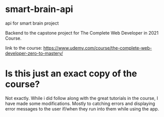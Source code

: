 # smart-brain-api
api for smart brain project

Backend to the capstone project for The Complete Web Developer in 2021 Course.

link to the course: https://www.udemy.com/course/the-complete-web-developer-zero-to-mastery/

# Is this just an exact copy of the course?

Not exactly. While i did follow along with the great tutorials in the course, I have made some modifications.
Mostly to catching errors and displaying error messages to the user if/when they run into them while using the app. 

